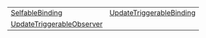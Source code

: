 |                                                                                                                              |                                                                                                                            |
| ---------------------------------------------------------------------------------------------------------------------------- | -------------------------------------------------------------------------------------------------------------------------- |
| [SelfableBinding](/runtime-html/resources/binding-behaviors/typealias/self/selfablebinding.md)                               | [UpdateTriggerableBinding](/runtime-html/resources/binding-behaviors/typealias/update-trigger/updatetriggerablebinding.md) |
| [UpdateTriggerableObserver](/runtime-html/resources/binding-behaviors/typealias/update-trigger/updatetriggerableobserver.md) |                                                                                                                            |